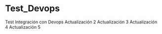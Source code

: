 # Test_Devops
Test Integración con Devops
Actualización 2
Actualización 3
Actualización 4
Actualización 5
